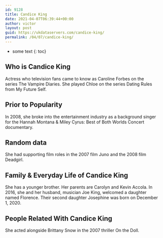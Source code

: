 ```yaml
---
id: 9128
title: Candice King
date: 2021-04-07T06:39:44+00:00
author: victor
layout: post
guid: https://ukdataservers.com/candice-king/
permalink: /04/07/candice-king/
---
```


* some text
{: toc}


## Who is Candice King



Actress who television fans came to know as Caroline Forbes on the series The Vampire Diaries. She played Chloe on the series Dating Rules from My Future Self. 

                
                
                
## Prior to Popularity



In 2008, she broke into the entertainment industry as a background singer for the Hannah Montana & Miley Cyrus: Best of Both Worlds Concert documentary. 

                
                
                
## Random data



She had supporting film roles in the 2007 film Juno and the 2008 film Deadgirl. 

                
                
                
## Family & Everyday Life of Candice King



She has a younger brother. Her parents are Carolyn and Kevin Accola. In 2016, she and her husband, musician Joe King, welcomed a daughter named Florence. Their second daughter Josephine was born on December 1, 2020.

                
                
                
## People Related With Candice King



She acted alongside Brittany Snow in the 2007 thriller On the Doll. 

                
              
            
          
          
          